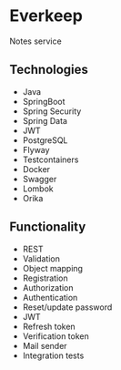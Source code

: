 
# Everkeep
Notes service
## Technologies
* Java
* SpringBoot
* Spring Security
* Spring Data
* JWT
* PostgreSQL
* Flyway
* Testcontainers
* Docker
* Swagger
* Lombok
* Orika
## Functionality
* REST
* Validation
* Object mapping
* Registration
* Authorization
* Authentication
* Reset/update password
* JWT
* Refresh token
* Verification token
* Mail sender
* Integration tests


